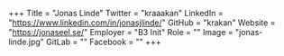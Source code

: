 +++
Title = "Jonas Linde"
Twitter = "kraaakan"
LinkedIn = "https://www.linkedin.com/in/jonasjlinde/"
GitHub = "krakan"
Website = "https://jonaseel.se/"
Employer = "B3 Init"
Role = ""
Image = "jonas-linde.jpg"
GitLab = ""
Facebook = ""
+++
